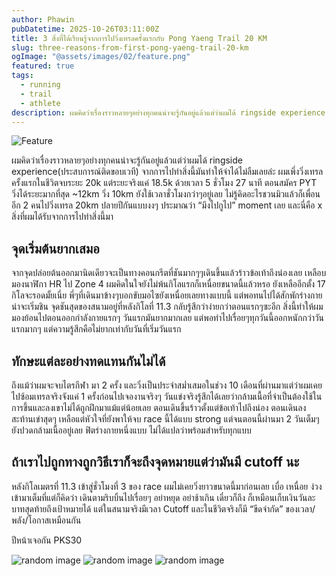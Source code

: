 ```yaml
---
author: Phawin
pubDatetime: 2025-10-26T03:11:00Z
title: 3 สิ่งที่ได้เรียนรู้จากการไปวิ่งเทรลครั้งแรกกับ Pong Yaeng Trail 20 KM
slug: three-reasons-from-first-pong-yaeng-trail-20-km
ogImage: "@assets/images/02/feature.png"
featured: true
tags:
  - running
  - trail
  - athlete
description: ผมคิดว่าเรื่องราวหลายๆอย่างทุกคนน่าจะรู้กันอยู่แล้วแต่ว่าผมได้ ringside experience(ประสบการณ์ติดขอบเวที) จากการไปทำสิ่งนี้มันทำให้จำได้ไม่ลืมเลยล่ะ
---
```


![Feature](@assets/images/02/feature.png)

ผมคิดว่าเรื่องราวหลายๆอย่างทุกคนน่าจะรู้กันอยู่แล้วแต่ว่าผมได้ ringside experience(ประสบการณ์ติดขอบเวที) จากการไปทำสิ่งนี้มันทำให้จำได้ไม่ลืมเลยล่ะ
ผมเพึ่งวิ่งเทรลครั้งแรกในชีวิตจบระยะ 20k แต่ระยะจริงแค่ 18.5k ด้วยเวลา 5 ชั่วโมง 27 นาที ตอนสมัคร PYT วิ่งได้ระยะมากที่สุด ~12km วิ่ง 10km ยังใช้เวลาชั่วโมงกว่าๆอยู่เลย ไม่รู้คิดอะไรชวนมิวแล้วก็เพื่อนอีก 2 คนไปวิ่งเทรล 20km ปลายปีกันแบบงงๆ ประมาณว่า “มึงไปกูไป” moment เลย และนี่คือ x สิ่งที่ผมได้รับจากการไปทำสิ่งนี้มา

## จุดเริ่มต้นยากเสมอ

จากจุดปล่อยต้นออกมานิดเดียวจะเป็นทางคอนกรีตที่ชันมากๆๆเดินขึ้นแล้วร้าวข้อเท้าถึงน่องเลย เหลือบมองนาฬิกา HR ไป Zone 4 ผมคิดในใจยังไม่พ้นกิโลแรกก็เหนื่อยขนาดนี้แล้วหรอ ยังเหลืออีกตั้ง 17 กิโลจะรอดมั้ยเนี่ย พี่ๆที่เดินมาข้างๆบอกขับมอไซยังเหนื่อยเลยทางแบบนี้ แต่พอทนไปได้สักพักร่างกายน่าจะเริ่มชิน จุดชันสุดของสนามอยู่ที่หลังกิโลที่ 11.3 กลับรู้สึกว่าง่ายกว่าตอนแรกๆซะอีก สิ่งนี้ทำให้ผมมองย้อนไปตอนออกกำลังกายแรกๆ วันแรกมันยากมากเลย แต่พอทำไปเรื่อยๆทุกวันนี้ออกหนักกว่าวันแรกมากๆ แต่ความรู้สึกคือไม่ยากเท่ากับวันที่เริ่มวันแรก

## ทักษะแต่ละอย่างทดแทนกันไม่ได้

ถึงแม้ว่าผมจะจบไตรกีฬา มา 2 ครั้ง และวิ่งเป็นประจำสม่ำเสมอในช่วง 10 เดือนที่ผ่านมาแต่ว่าผมเคยไปซ้อมเทรลจริงจังแค่ 1 ครั้งก่อนไปเจองานจริงๆ วันแข่งจริงรู้สึกได้เลยว่ากล้ามเนื้อที่จำเป็นต้องใช้ในการขึ้นและลงเขาไม่ได้ถูกฝึกมาแม้แต่น้อยเลย ตอนเดินขึ้นร้าวตั้งแต่ข้อเท้าไปถึงน่อง ตอนเดินลงสะท้านเข่าสุดๆ เหลือแต่หัวใจที่ยังพาให้จบ race นี้ได้แบบ strong แต่จนตอนนี้ผ่านมา 2 วันเต็มๆยังปวดกล้ามเนื้ออยู่เลย ฟิตร่างกายหนึ่งแบบ ไม่ได้แปลว่าพร้อมสำหรับทุกแบบ

## ถ้าเราไปถูกทางถูกวิธีเราก็จะถึงจุดหมายแต่ว่ามันมี cutoff นะ

หลังกิโลเมตรที่ 11.3 เข้าสู่ชั่วโมงที่ 3 ของ race ผมไม่เคยวิ่งยาวขนาดนี้มาก่อนเลย เบื่อ เหนื่อย ง่วง เข้ามาเต็มที่แต่ก็คิดว่า เดินตามริบบิ้นไปเรื่อยๆ อย่าหยุด อย่าช้าเกิน เดี๋ยวก็ถึง ก็เหมือนเก็บเงินวันละบาทสุดท้ายถึงเป้าหมายได้ แต่ในสนามจริงมีเวลา Cutoff และในชีวิตจริงก็มี “ขีดจำกัด” ของเวลา/พลัง/โอกาสเหมือนกัน

ปีหน้าเจอกัน PKS30

![random image](@assets/images/02/1.png)
![random image](@assets/images/02/2.png)
![random image](@assets/images/02/3.png)
